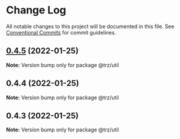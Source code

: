 # Change Log

All notable changes to this project will be documented in this file.
See [Conventional Commits](https://conventionalcommits.org) for commit guidelines.

## [0.4.5](https://github.com/chenzhenyuan/trz/compare/@trz/util@0.4.4...@trz/util@0.4.5) (2022-01-25)

**Note:** Version bump only for package @trz/util





## 0.4.4 (2022-01-25)

**Note:** Version bump only for package @trz/util





## 0.4.3 (2022-01-25)

**Note:** Version bump only for package @trz/util
